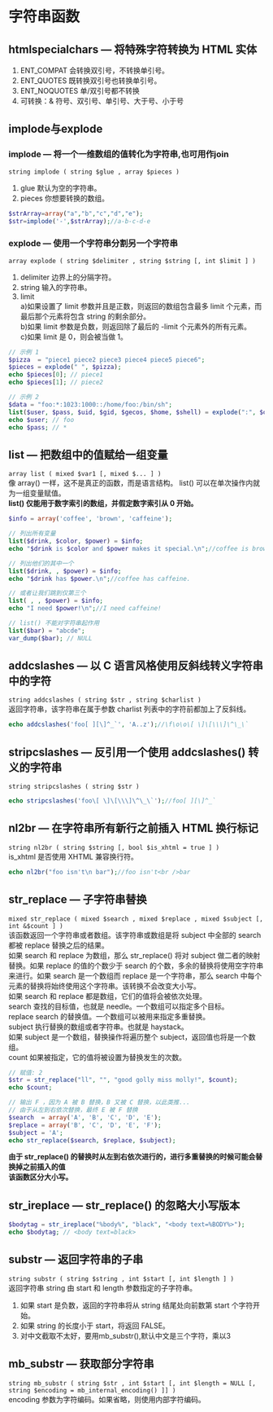 # 字符串函数
## htmlspecialchars — 将特殊字符转换为 HTML 实体
1. ENT_COMPAT  会转换双引号，不转换单引号。
2. ENT_QUOTES  既转换双引号也转换单引号。
3. ENT_NOQUOTES    单/双引号都不转换
4. 可转换：& 符号、双引号、单引号、大于号、小于号

## implode与explode
### implode — 将一个一维数组的值转化为字符串,也可用作join  
`string implode ( string $glue , array $pieces )`    

1. glue 默认为空的字符串。
2. pieces 你想要转换的数组。

```php
$strArray=array("a","b","c","d","e");
$str=implode('-',$strArray);//a-b-c-d-e
```
### explode — 使用一个字符串分割另一个字符串  

`array explode ( string $delimiter , string $string [, int $limit ] )`

1. delimiter 边界上的分隔字符。
2. string 输入的字符串。
3. limit   
    a)如果设置了 limit 参数并且是正数，则返回的数组包含最多 limit 个元素，而最后那个元素将包含 string 的剩余部分。  
    b)如果 limit 参数是负数，则返回除了最后的 -limit 个元素外的所有元素。  
    c)如果 limit 是 0，则会被当做 1。  

```php
// 示例 1
$pizza  = "piece1 piece2 piece3 piece4 piece5 piece6";
$pieces = explode(" ", $pizza);
echo $pieces[0]; // piece1
echo $pieces[1]; // piece2

// 示例 2
$data = "foo:*:1023:1000::/home/foo:/bin/sh";
list($user, $pass, $uid, $gid, $gecos, $home, $shell) = explode(":", $data);
echo $user; // foo
echo $pass; // *
```

## list — 把数组中的值赋给一组变量
`array list ( mixed $var1 [, mixed $... ] )`  
像 array() 一样，这不是真正的函数，而是语言结构。 list() 可以在单次操作内就为一组变量赋值。  
__list() 仅能用于数字索引的数组，并假定数字索引从 0 开始。__
```php
$info = array('coffee', 'brown', 'caffeine');

// 列出所有变量
list($drink, $color, $power) = $info;
echo "$drink is $color and $power makes it special.\n";//coffee is brown and caffeine makes it special.

// 列出他们的其中一个
list($drink, , $power) = $info;
echo "$drink has $power.\n";//coffee has caffeine.

// 或者让我们跳到仅第三个
list( , , $power) = $info;
echo "I need $power!\n";//I need caffeine!

// list() 不能对字符串起作用
list($bar) = "abcde";
var_dump($bar); // NULL
```

## addcslashes — 以 C 语言风格使用反斜线转义字符串中的字符
`string addcslashes ( string $str , string $charlist )`  
返回字符串，该字符串在属于参数 charlist 列表中的字符前都加上了反斜线。
```php
echo addcslashes('foo[ ][\]^_`', 'A..z');//\f\o\o\[ \]\[\\\]\^\_\`
```
## stripcslashes — 反引用一个使用 addcslashes() 转义的字符串
`string stripcslashes ( string $str )`  
```php
echo stripcslashes('foo\[ \]\[\\\]\^\_\`');//foo[ ][\]^_`
```

## nl2br — 在字符串所有新行之前插入 HTML 换行标记
`string nl2br ( string $string [, bool $is_xhtml = true ] )`  
is_xhtml 是否使用 XHTML 兼容换行符。  
```php
echo nl2br("foo isn't\n bar");//foo isn't<br />bar
```

## str_replace — 子字符串替换
`mixed str_replace ( mixed $search , mixed $replace , mixed $subject [, int &$count ] )`  
该函数返回一个字符串或者数组。该字符串或数组是将 subject 中全部的 search 都被 replace 替换之后的结果。  
如果 search 和 replace 为数组，那么 str_replace() 将对 subject 做二者的映射替换。如果 replace 的值的个数少于 search 的个数，多余的替换将使用空字符串来进行。如果 search 是一个数组而 replace 是一个字符串，那么 search 中每个元素的替换将始终使用这个字符串。该转换不会改变大小写。  
如果 search 和 replace 都是数组，它们的值将会被依次处理。  
search 查找的目标值，也就是 needle。一个数组可以指定多个目标。  
replace search 的替换值。一个数组可以被用来指定多重替换。  
subject  执行替换的数组或者字符串。也就是 haystack。  
如果 subject 是一个数组，替换操作将遍历整个 subject，返回值也将是一个数组。  
count 如果被指定，它的值将被设置为替换发生的次数。  
```php
// 赋值: 2
$str = str_replace("ll", "", "good golly miss molly!", $count);
echo $count;

// 输出 F ，因为 A 被 B 替换，B 又被 C 替换，以此类推...
// 由于从左到右依次替换，最终 E 被 F 替换
$search  = array('A', 'B', 'C', 'D', 'E');
$replace = array('B', 'C', 'D', 'E', 'F');
$subject = 'A';
echo str_replace($search, $replace, $subject);
```
__由于 str_replace() 的替换时从左到右依次进行的，进行多重替换的时候可能会替换掉之前插入的值__  
__该函数区分大小写。__

## str_ireplace — str_replace() 的忽略大小写版本
```php
$bodytag = str_ireplace("%body%", "black", "<body text=%BODY%>");
echo $bodytag; // <body text=black>
```

## substr — 返回字符串的子串
`string substr ( string $string , int $start [, int $length ] )`  
返回字符串 string 由 start 和 length 参数指定的子字符串。  

1. 如果 start 是负数，返回的字符串将从 string 结尾处向前数第 start 个字符开始。
2. 如果 string 的长度小于 start，将返回 FALSE。
3. 对中文截取不太好，要用mb_substr(),默认中文是三个字符，乘以3

## mb_substr — 获取部分字符串
`string mb_substr ( string $str , int $start [, int $length = NULL [, string $encoding = mb_internal_encoding() ]] )`  
encoding 参数为字符编码。如果省略，则使用内部字符编码。  
